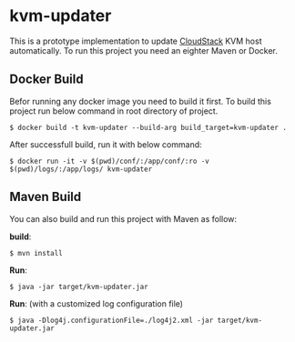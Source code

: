 # kvm-updater

This is a prototype implementation to update [CloudStack](https://cloudstack.apache.org/) KVM host automatically.
To run this project you need an eighter Maven or Docker.

## Docker Build

Befor running any docker image you need to build it first. To build this project run below command
in root directory of project.

```
$ docker build -t kvm-updater --build-arg build_target=kvm-updater .
```

After successfull build, run it with below command:

```
$ docker run -it -v $(pwd)/conf/:/app/conf/:ro -v $(pwd)/logs/:/app/logs/ kvm-updater
```

## Maven Build

You can also build and run this project with Maven as follow:

**build**:
```
$ mvn install
```
**Run**:
```
$ java -jar target/kvm-updater.jar
```
**Run**: (with a customized log configuration file)
```
$ java -Dlog4j.configurationFile=./log4j2.xml -jar target/kvm-updater.jar
```

